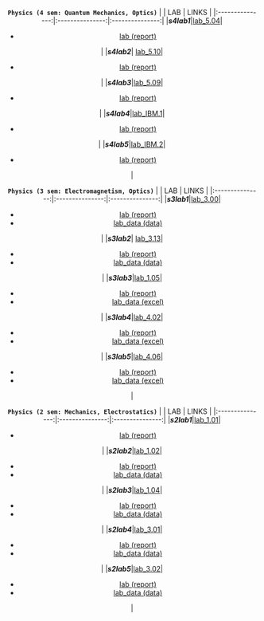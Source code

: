 <div align="center">

<code><b>Physics (4 sem: Quantum Mechanics, Optics)</b></code>
| | LAB |     LINKS     |
|:---------------:|:---------------:|:---------------:|
|***s4lab1***|[lab_5.04](https://github.com/Lopa10ko/ITMO-physics-math-2022-2023/blob/main/physics/4sem/labs/Lab_5.04.pdf)| <ul><li>[lab (report)](https://github.com/Lopa10ko/ITMO-physics-math-2022-2023/blob/main/physics/4sem/labs/M32021_Жуйков_Лопатенко_5.04.pdf)</li></ul>|
|***s4lab2***| [lab_5.10](https://github.com/Lopa10ko/ITMO-physics-math-2022-2023/blob/main/physics/4sem/labs/Lab_5.10%20v.2.pdf)|<ul><li>[lab (report)](https://github.com/Lopa10ko/ITMO-physics-math-2022-2023/blob/main/physics/4sem/labs/M32021_Жуйков_Лопатенко_5.10.pdf)</li></ul>|
|***s4lab3***|[lab_5.09](https://github.com/Lopa10ko/ITMO-physics-math-2022-2023/blob/main/physics/4sem/labs/Lab_5.09.pdf)|<ul><li>[lab (report)](https://github.com/Lopa10ko/ITMO-physics-math-2022-2023/blob/main/physics/4sem/labs/M32021_Жуйков_Лопатенко_5.09.pdf)</li></ul>|
|***s4lab4***|[lab_IBM.1](https://github.com/Lopa10ko/ITMO-physics-math-2022-2023/blob/main/physics/4sem/labs/IBM.pdf)|<ul><li>[lab (report)](https://github.com/Lopa10ko/ITMO-physics-math-2022-2023/blob/main/physics/4sem/labs/M32021_Лопатенко_IBM1.pdf)</li></ul>|
|***s4lab5***|[lab_IBM.2](https://www.youtube.com/watch?v=dQw4w9WgXcQ)|<ul><li>[lab (report)](https://www.youtube.com/watch?v=dQw4w9WgXcQ)</li></ul>|
  
<code><b>Physics (3 sem: Electromagnetism, Optics)</b></code>
| | LAB |     LINKS     |
|:---------------:|:---------------:|:---------------:|
|***s3lab1***|[lab_3.00](https://github.com/Lopa10ko/ITMO-physics-math-2022-2023/blob/main/physics/3sem/labs/Lab_3_00_GDS.pdf)| <ul><li>[lab (report)](https://github.com/Lopa10ko/ITMO-physics-math-2022-2023/blob/main/physics/3sem/labs/M32021_Лопатенко%20Г.В._3.00.pdf)</li><li>[lab_data (data)](https://github.com/Lopa10ko/ITMO-physics-math-2022-2023/tree/main/physics/3sem/labs_data/data_lab3_00)</li></ul>|
|***s3lab2***| [lab_3.13](https://github.com/Lopa10ko/ITMO-physics-math-2022-2023/blob/main/physics/3sem/labs/Lab_3_13.pdf)|<ul><li>[lab (report)](https://github.com/Lopa10ko/ITMO-physics-math-2022-2023/blob/main/physics/3sem/labs/M32021_Воробьёва%20М.А._Лопатенко%20Г.В._Хасан%20К.А_3.13.pdf)</li><li>[lab_data (data)]()</li></ul>|
|***s3lab3***|[lab_1.05](https://github.com/Lopa10ko/ITMO-physics-math-2022-2023/blob/main/physics/3sem/labs/Lab_1_05.pdf)|<ul><li>[lab (report)](https://github.com/Lopa10ko/ITMO-physics-math-2022-2023/blob/main/physics/3sem/labs/M32021_Лопатенко_Жуйков_1.05.pdf)</li><li>[lab_data (excel)](https://github.com/Lopa10ko/ITMO-physics-math-2022-2023/blob/main/physics/3sem/labs_data/data_lab1_05.xlsx)</li></ul>|
|***s3lab4***|[lab_4.02](https://github.com/Lopa10ko/ITMO-physics-math-2022-2023/blob/main/physics/3sem/labs/Lab_4_02.pdf)|<ul><li>[lab (report)](https://github.com/Lopa10ko/ITMO-physics-math-2022-2023/blob/main/physics/3sem/labs/M32021_Жуйков_Лопатенко_Хасан_4.02.pdf)</li><li>[lab_data (excel)](https://github.com/Lopa10ko/ITMO-physics-math-2022-2023/blob/main/physics/3sem/labs_data/data_lab4_02/data_lab4_02.xlsx)</li></ul>|
|***s3lab5***|[lab_4.06](https://github.com/Lopa10ko/ITMO-physics-math-2022-2023/blob/main/physics/3sem/labs/Lab_4_06.pdf)|<ul><li>[lab (report)](https://github.com/Lopa10ko/ITMO-physics-math-2022-2023/blob/main/physics/3sem/labs/M32021_Жуйков_Лопатенко_Хасан_4.06.pdf)</li><li>[lab_data (excel)](https://github.com/Lopa10ko/ITMO-physics-math-2022-2023/blob/main/physics/3sem/labs_data/data_lab4_06/data_lab4_06.xlsx)</li></ul>|

<code><b>Physics (2 sem: Mechanics, Electrostatics)</b></code>
| | LAB |     LINKS     |
|:---------------:|:---------------:|:---------------:|
|***s2lab1***|[lab_1.01](https://github.com/Lopa10ko/ITMO-physics-math-2022-2023/blob/main/physics/2sem/labs/Lab_1_01.pdf)|<ul><li>[lab (report)](https://github.com/Lopa10ko/ITMO-physics-math-2022-2023/blob/main/physics/2sem/labs/M3102_Лопатенко%20Г.В._1.01.pdf)</li></ul>|
|***s2lab2***|[lab_1.02](https://github.com/Lopa10ko/ITMO-physics-math-2022-2023/blob/main/physics/2sem/labs/Lab_1_02.pdf)|<ul><li>[lab (report)](https://github.com/Lopa10ko/ITMO-physics-math-2022-2023/blob/main/physics/2sem/labs/M3102_Лопатенко%20Г.В._1.02.pdf)</li><li>[lab_data (data)](https://github.com/Lopa10ko/ITMO-physics-math-2022-2023/blob/main/physics/2sem/labs_data/M3102_Лопатенко_1_02_измерения.pdf)</li></ul>|
|***s2lab3***|[lab_1.04](https://github.com/Lopa10ko/ITMO-physics-math-2022-2023/blob/main/physics/2sem/labs/Lab_1_04.pdf)|<ul><li>[lab (report)](https://github.com/Lopa10ko/ITMO-physics-math-2022-2023/blob/main/physics/2sem/labs/M3102_Лопатенко%20Г.В._1.04.pdf)</li><li>[lab_data (data)](https://github.com/Lopa10ko/ITMO-physics-math-2022-2023/blob/main/physics/2sem/labs_data/M3102_Лопатенко_1_04_измерения.pdf)</li></ul>|
|***s2lab4***|[lab_3.01](https://github.com/Lopa10ko/ITMO-physics-math-2022-2023/blob/main/physics/2sem/labs/Lab_3_01A.pdf)|<ul><li>[lab (report)](https://github.com/Lopa10ko/ITMO-physics-math-2022-2023/blob/main/physics/2sem/labs/M3102_Лопатенко%20Г.В._3.01.pdf)</li><li>[lab_data (data)](https://github.com/Lopa10ko/ITMO-physics-math-2022-2023/blob/main/physics/2sem/labs_data/M3102_Лопатенко_3_01_измерения.pdf)</li></ul>|
|***s2lab5***|[lab_3.02](https://github.com/Lopa10ko/ITMO-physics-math-2022-2023/blob/main/physics/2sem/labs/Lab_3_02.pdf)|<ul><li>[lab (report)](https://github.com/Lopa10ko/ITMO-physics-math-2022-2023/blob/main/physics/2sem/labs/M3102_Лопатенко%20Г.В._3.02.pdf)</li><li>[lab_data (data)](https://github.com/Lopa10ko/ITMO-physics-math-2022-2023/blob/main/physics/2sem/labs_data/M3102_Лопатенко_3_02_измерения.pdf)</li></ul>|

</div>

